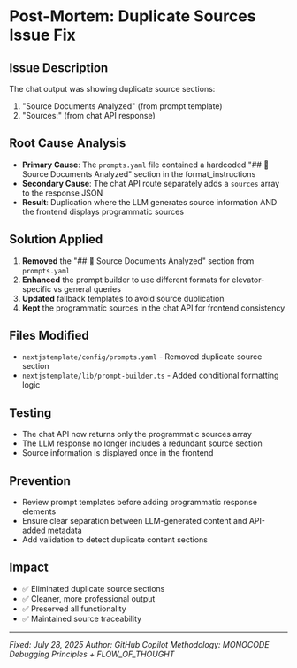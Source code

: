 # Post-Mortem: Duplicate Sources Issue Fix

## Issue Description
The chat output was showing duplicate source sections:
1. "Source Documents Analyzed" (from prompt template)
2. "Sources:" (from chat API response)

## Root Cause Analysis
- **Primary Cause**: The `prompts.yaml` file contained a hardcoded "## 📄 Source Documents Analyzed" section in the format_instructions
- **Secondary Cause**: The chat API route separately adds a `sources` array to the response JSON
- **Result**: Duplication where the LLM generates source information AND the frontend displays programmatic sources

## Solution Applied
1. **Removed** the "## 📄 Source Documents Analyzed" section from `prompts.yaml`
2. **Enhanced** the prompt builder to use different formats for elevator-specific vs general queries
3. **Updated** fallback templates to avoid source duplication
4. **Kept** the programmatic sources in the chat API for frontend consistency

## Files Modified
- `nextjstemplate/config/prompts.yaml` - Removed duplicate source section
- `nextjstemplate/lib/prompt-builder.ts` - Added conditional formatting logic

## Testing
- The chat API now returns only the programmatic sources array
- The LLM response no longer includes a redundant source section
- Source information is displayed once in the frontend

## Prevention
- Review prompt templates before adding programmatic response elements
- Ensure clear separation between LLM-generated content and API-added metadata
- Add validation to detect duplicate content sections

## Impact
- ✅ Eliminated duplicate source sections
- ✅ Cleaner, more professional output
- ✅ Preserved all functionality
- ✅ Maintained source traceability

---
*Fixed: July 28, 2025*
*Author: GitHub Copilot*
*Methodology: MONOCODE Debugging Principles + FLOW_OF_THOUGHT*
